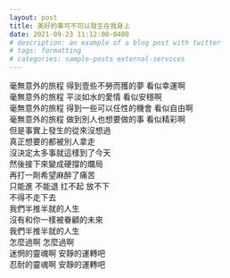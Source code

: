 ```yaml
---
layout: post
title: 美好的事可不可以發生在我身上
date: 2021-09-23 11:12:00-0400
# description: an example of a blog post with twitter
# tags: formatting
# categories: sample-posts external-services
---
```


毫無意外的旅程 得到壹些不勞而獲的夢 看似幸運啊<br>
毫無意外的旅程 平淡如水的愛情 看似安穩啊<br>
毫無意外的旅程 得到一些可以任性的機會 看似自由啊<br>
毫無意外的旅程 做到別人也想要做的事 看似精彩啊<br>
但是事實上發生的從來沒想過<br>
真正想要的都被別人拿走<br>
沒決定太多事就這樣到了今天<br>
然後接下來變成硬撐的爛局<br>
再打一劑希望麻醉了痛苦<br>
只能進 不能退 扛不起 放不下<br>
不得不走下去<br>
我們半推半就的人生<br>
沒有和你一樣被眷顧的未來<br>
我們半推半就的人生<br>
怎麼過啊 怎麼過啊<br>
迷惘的靈魂啊 安靜的運轉吧<br>
忍耐的靈魂啊 安靜的運轉吧<br>

<!-- A sample blog page that demonstrates the inclusion of Tweets/Timelines/etc.

# Tweet
An example of displaying a tweet:
{% twitter https://twitter.com/rubygems/status/518821243320287232 %}

# Timeline
An example of pulling from a timeline:
{% twitter https://twitter.com/jekyllrb maxwidth=500 limit=3 %}

# Additional Details
For more details on using the plugin visit: [jekyll-twitter-plugin](https://github.com/rob-murray/jekyll-twitter-plugin) -->
